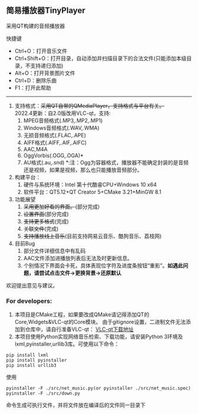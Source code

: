 ## 简易播放器TinyPlayer
采用QT构建的音频播放器

快捷键
+ Ctrl+O：打开音乐文件
+ Ctrl+Shift+O：打开目录，自动添加并扫描目录下的合法文件(只能添加本级目录，不支持递归添加)
+ Alt+O：打开背景图片文件
+ Ctrl+D：删除乐曲
+ F1：打开此帮助
<hr>

1. 支持格式：~~采用QT自带的QMediaPlayer，支持格式与平台有关。~~<br>
2022.4更新：自2.0版改用VLC-qt，支持:
   1. MPEG音频格式(.MP3,.MP2,.MP1)
   2. Windows音频格式(.WAV,.WMA)
   3. 无损音频格式(.FLAC,.APE)
   4. AIFF格式(.AIFF,.AIF,.AIFC)
   5. AAC,M4A
   6. OggVorbis(.OGG,.OGA)*
   7. AU格式(.au,.snd)
*:注：Ogg为容器格式，播放器不能确定封装的是音频还是视频，如果是视频，那么也只能播放音频部分。
2. 构建平台：
   1. 硬件与系统环境：Intel 第十代酷睿CPU+Windows 10 x64
   2. 软件平台：QT5.12+QT Creator 5+CMake 3.21+MinGW 8.1
3. 功能展望
   1. ~~采用更加好看的界面。~~(部分完成)
   2. ~~设置界面~~(部分完成)
   3. ~~支持更多格式~~(完成)
   4. ~~关联文件~~(完成)
   5. ~~支持播放线上音乐~~(目前支持网易云音乐、酷狗音乐、荔枝网)
4. 目前Bug
   1. 部分文件详细信息中有乱码
   2. AAC文件添加进播放列表后无法及时更新信息。
   3. 个别情况下界面会卡死，具体表现位字符及进度条按钮“重影”。**如遇此问题，请尝试点击文件->更换背景->还原默认**

欢迎提出意见与建议。

### For developers:
1. 本项目是CMake工程，如果要改成QMake请记得添加QT的Core,Widgets&VLC-qt的Core模块。
由于gitignore设置，二进制文件无法添加到仓库中，请自行准备VLC-qt：
[VLC-qt下载地址](https://vlc-qt.tano.si/#download)
2. 本项目使用Python实现网络音乐检索、下载功能，请安装Python 3环境及lxml,pyinstaller,urllib3库。可使用以下命令：
```
pip install lxml
pip install pyinstaller
pip install urllib3
```
使用 
```
pyinstaller -F ./src/net_music.py(or pyinstaller ./src/net_music.spec)
pyinstaller -F ./src/down.py
```
命令生成可执行文件，并将文件放在编译后的文件同一目录下